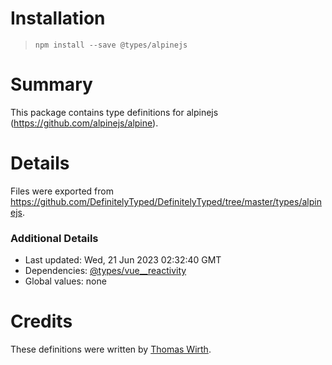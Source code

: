 # Installation
> `npm install --save @types/alpinejs`

# Summary
This package contains type definitions for alpinejs (https://github.com/alpinejs/alpine).

# Details
Files were exported from https://github.com/DefinitelyTyped/DefinitelyTyped/tree/master/types/alpinejs.

### Additional Details
 * Last updated: Wed, 21 Jun 2023 02:32:40 GMT
 * Dependencies: [@types/vue__reactivity](https://npmjs.com/package/@types/vue__reactivity)
 * Global values: none

# Credits
These definitions were written by [Thomas Wirth](https://github.com/wtho).
